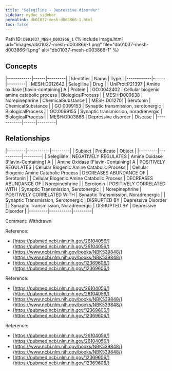 ```yaml
---
title: "Selegiline - Depressive disorder"
sidebar: mydoc_sidebar
permalink: db01037-mesh-d003866-1.html
toc: false 
---
```



Path ID: `DB01037_MESH_D003866_1`
{% include image.html url="images/db01037-mesh-d003866-1.png" file="db01037-mesh-d003866-1.png" alt="db01037-mesh-d003866-1" %}

## Concepts

|------------|------|---------|
| Identifier | Name | Type    |
|------------|------|---------|
| MESH:D012642 | Selegiline | Drug |
| UniProt:P21397 | Amine oxidase [flavin-containing] A | Protein |
| GO:0042402 | Cellular biogenic amine catabolic process | BiologicalProcess |
| MESH:D009638 | Norepinephrine | ChemicalSubstance |
| MESH:D012701 | Serotonin | ChemicalSubstance |
| GO:0099153 | Synaptic transmission, serotonergic | BiologicalProcess |
| GO:0099155 | Synaptic transmission, noradrenergic | BiologicalProcess |
| MESH:D003866 | Depressive disorder | Disease |
|------------|------|---------|

## Relationships

|---------|-----------|---------|
| Subject | Predicate | Object  |
|---------|-----------|---------|
| Selegiline | NEGATIVELY REGULATES | Amine Oxidase [Flavin-Containing] A |
| Amine Oxidase [Flavin-Containing] A | POSITIVELY REGULATES | Cellular Biogenic Amine Catabolic Process |
| Cellular Biogenic Amine Catabolic Process | DECREASES ABUNDANCE OF | Serotonin |
| Cellular Biogenic Amine Catabolic Process | DECREASES ABUNDANCE OF | Norepinephrine |
| Serotonin | POSITIVELY CORRELATED WITH | Synaptic Transmission, Serotonergic |
| Norepinephrine | POSITIVELY CORRELATED WITH | Synaptic Transmission, Noradrenergic |
| Synaptic Transmission, Serotonergic | DISRUPTED BY | Depressive Disorder |
| Synaptic Transmission, Noradrenergic | DISRUPTED BY | Depressive Disorder |
|---------|-----------|---------|

Comment: Withdrawn

Reference: 
  - [https://pubmed.ncbi.nlm.nih.gov/26104056/](https://pubmed.ncbi.nlm.nih.gov/26104056/)
  - [https://www.ncbi.nlm.nih.gov/books/NBK539848/](https://www.ncbi.nlm.nih.gov/books/NBK539848/)
  - [https://pubmed.ncbi.nlm.nih.gov/12369606/](https://pubmed.ncbi.nlm.nih.gov/12369606/)

Reference: 
  - [https://pubmed.ncbi.nlm.nih.gov/26104056/](https://pubmed.ncbi.nlm.nih.gov/26104056/)
  - [https://www.ncbi.nlm.nih.gov/books/NBK539848/](https://www.ncbi.nlm.nih.gov/books/NBK539848/)
  - [https://pubmed.ncbi.nlm.nih.gov/12369606/](https://pubmed.ncbi.nlm.nih.gov/12369606/)

Reference: 
  - [https://pubmed.ncbi.nlm.nih.gov/26104056/](https://pubmed.ncbi.nlm.nih.gov/26104056/)
  - [https://www.ncbi.nlm.nih.gov/books/NBK539848/](https://www.ncbi.nlm.nih.gov/books/NBK539848/)
  - [https://pubmed.ncbi.nlm.nih.gov/12369606/](https://pubmed.ncbi.nlm.nih.gov/12369606/)
